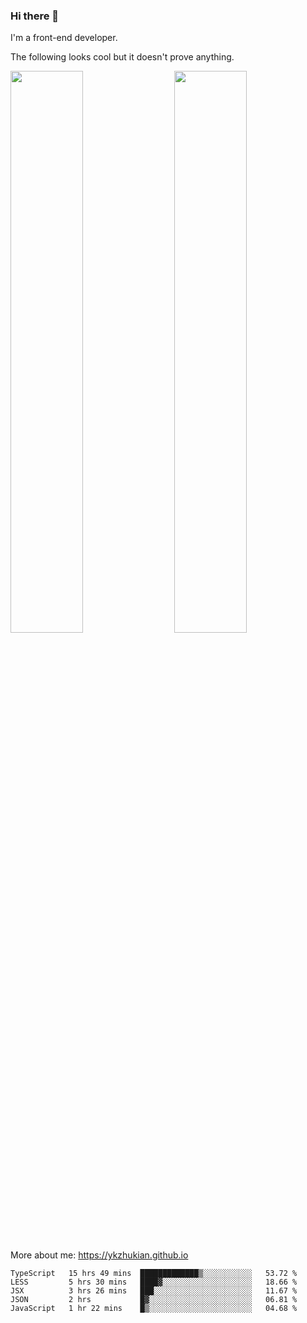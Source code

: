 ### Hi there 👋

I'm a front-end developer.

The following looks cool but it doesn't prove anything.

[<img align="right" width="48%" src="https://github-readme-stats.vercel.app/api?username=ykzhukian&show_icons=true&theme=dracula">](https://github.com/anuraghazra/github-readme-stats)

[<img width="48%" src="https://github-readme-stats.vercel.app/api/top-langs/?username=ykzhukian&layout=compact&theme=dracula">](https://github.com/anuraghazra/github-readme-stats)

More about me: 
https://ykzhukian.github.io

<!--START_SECTION:waka-->
```text
TypeScript   15 hrs 49 mins  █████████████▒░░░░░░░░░░░   53.72 % 
LESS         5 hrs 30 mins   ████▓░░░░░░░░░░░░░░░░░░░░   18.66 % 
JSX          3 hrs 26 mins   ███░░░░░░░░░░░░░░░░░░░░░░   11.67 % 
JSON         2 hrs           █▓░░░░░░░░░░░░░░░░░░░░░░░   06.81 % 
JavaScript   1 hr 22 mins    █▒░░░░░░░░░░░░░░░░░░░░░░░   04.68 % 
```
<!--END_SECTION:waka-->
